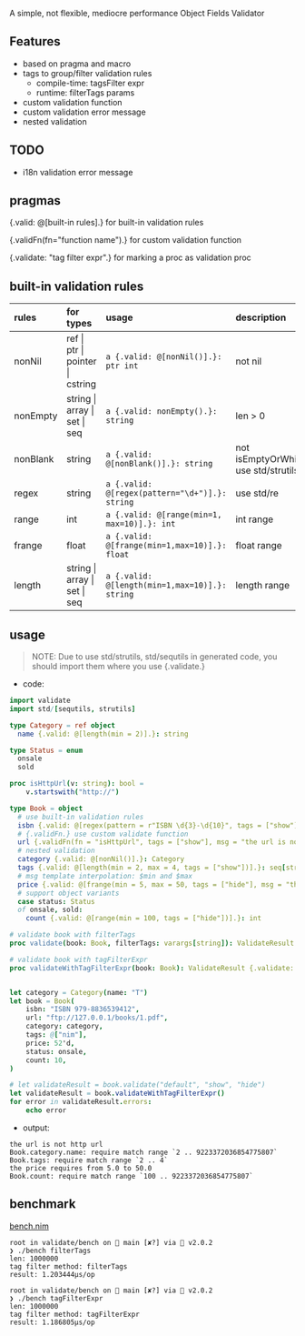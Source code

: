 
A simple, not flexible, mediocre performance Object Fields Validator

## Features

* based on pragma and macro
* tags to group/filter validation rules
    *  compile-time: tagsFilter expr
    *  runtime: filterTags params
* custom validation function
* custom validation error message 
* nested validation

## TODO

* i18n validation error message

## pragmas

{.valid: @[built-in rules].} for built-in validation rules

{.validFn(fn="function name").} for custom validation function

{.validate: "tag filter expr".} for marking a proc as validation proc

## built-in validation rules

|rules|for types|usage|description|
|:----|:----|:----|:----|
|nonNil|ref \| ptr \| pointer \| cstring|`a {.valid: @[nonNil()].}: ptr int`|not nil|
|nonEmpty|string \| array \| set \| seq|`a {.valid: nonEmpty().}: string`|len > 0|
|nonBlank|string|`a {.valid: @[nonBlank()].}: string`|not isEmptyOrWhiteSpace, use std/strutils|
|regex|string|`a {.valid: @[regex(pattern="\d+")].}: string`| use std/re|
|range|int|`a {.valid: @[range(min=1, max=10)].}: int`|int range|
|frange|float|`a {.valid: @[frange(min=1,max=10)].}: float`|float range|
|length|string \| array \| set \| seq|`a {.valid: @[length(min=1,max=10)].}: string`|length range|


## usage

> NOTE: Due to use std/strutils, std/sequtils in generated code, you should import them where you use {.validate.}

* code:
```nim
import validate
import std/[sequtils, strutils]

type Category = ref object
  name {.valid: @[length(min = 2)].}: string

type Status = enum
  onsale
  sold

proc isHttpUrl(v: string): bool =
    v.startswith("http://")

type Book = object
  # use built-in validation rules
  isbn {.valid: @[regex(pattern = r"ISBN \d{3}-\d{10}", tags = ["show"])].}: string
  # {.validFn.} use custom validate function
  url {.validFn(fn = "isHttpUrl", tags = ["show"], msg = "the url is not http url").}: string
  # nested validation
  category {.valid: @[nonNil()].}: Category
  tags {.valid: @[length(min = 2, max = 4, tags = ["show"])].}: seq[string]
  # msg template interpolation: $min and $max
  price {.valid: @[frange(min = 5, max = 50, tags = ["hide"], msg = "the price requires from $min to $max")].}: float
  # support object variants
  case status: Status
  of onsale, sold:
    count {.valid: @[range(min = 100, tags = ["hide"])].}: int

# validate book with filterTags
proc validate(book: Book, filterTags: varargs[string]): ValidateResult {.validate: "".}

# validate book with tagFilterExpr
proc validateWithTagFilterExpr(book: Book): ValidateResult {.validate: """ it in ["default","show","hide"] """.}


let category = Category(name: "T")
let book = Book(
    isbn: "ISBN 979-8836539412",
    url: "ftp://127.0.0.1/books/1.pdf",
    category: category,
    tags: @["nim"],
    price: 52'd,
    status: onsale,
    count: 10,
)

# let validateResult = book.validate("default", "show", "hide")
let validateResult = book.validateWithTagFilterExpr()
for error in validateResult.errors:
    echo error
```

* output:
```
the url is not http url
Book.category.name: require match range `2 .. 9223372036854775807`
Book.tags: require match range `2 .. 4`
the price requires from 5.0 to 50.0
Book.count: require match range `100 .. 9223372036854775807`
```

## benchmark

[bench.nim](bench/bench.nim)

```
root in validate/bench on  main [✘?] via 👑 v2.0.2
❯ ./bench filterTags
len: 1000000
tag filter method: filterTags
result: 1.203444μs/op

root in validate/bench on  main [✘?] via 👑 v2.0.2
❯ ./bench tagFilterExpr
len: 1000000
tag filter method: tagFilterExpr
result: 1.186805μs/op
```
